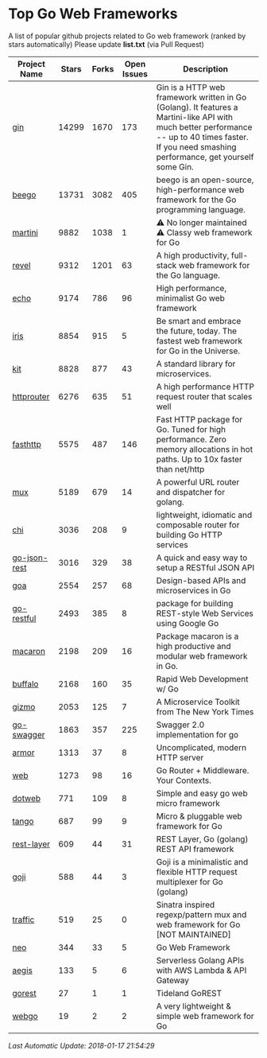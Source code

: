 # Top Go Web Frameworks
A list of popular github projects related to Go web framework (ranked by stars automatically)
Please update **list.txt** (via Pull Request)

| Project Name | Stars | Forks | Open Issues | Description |
| ------------ | ----- | ----- | ----------- | ----------- |
| [gin](https://github.com/gin-gonic/gin) | 14299 | 1670 | 173 | Gin is a HTTP web framework written in Go (Golang). It features a Martini-like API with much better performance -- up to 40 times faster. If you need smashing performance, get yourself some Gin. |
| [beego](https://github.com/astaxie/beego) | 13731 | 3082 | 405 | beego is an open-source, high-performance web framework for the Go programming language. |
| [martini](https://github.com/go-martini/martini) | 9882 | 1038 | 1 | ⚠️ No longer maintained ⚠️  Classy web framework for Go |
| [revel](https://github.com/revel/revel) | 9312 | 1201 | 63 | A high productivity, full-stack web framework for the Go language. |
| [echo](https://github.com/labstack/echo) | 9174 | 786 | 96 | High performance, minimalist Go web framework |
| [iris](https://github.com/kataras/iris) | 8854 | 915 | 5 | Be smart and embrace the future, today. The fastest web framework for Go in the Universe. |
| [kit](https://github.com/go-kit/kit) | 8828 | 877 | 43 | A standard library for microservices. |
| [httprouter](https://github.com/julienschmidt/httprouter) | 6276 | 635 | 51 | A high performance HTTP request router that scales well |
| [fasthttp](https://github.com/valyala/fasthttp) | 5575 | 487 | 146 | Fast HTTP package for Go. Tuned for high performance. Zero memory allocations in hot paths. Up to 10x faster than net/http |
| [mux](https://github.com/gorilla/mux) | 5189 | 679 | 14 | A powerful URL router and dispatcher for golang. |
| [chi](https://github.com/go-chi/chi) | 3036 | 208 | 9 | lightweight, idiomatic and composable router for building Go HTTP services |
| [go-json-rest](https://github.com/ant0ine/go-json-rest) | 3016 | 329 | 38 | A quick and easy way to setup a RESTful JSON API |
| [goa](https://github.com/goadesign/goa) | 2554 | 257 | 68 | Design-based APIs and microservices in Go |
| [go-restful](https://github.com/emicklei/go-restful) | 2493 | 385 | 8 | package for building REST-style Web Services using Google Go |
| [macaron](https://github.com/go-macaron/macaron) | 2198 | 209 | 16 | Package macaron is a high productive and modular web framework in Go. |
| [buffalo](https://github.com/gobuffalo/buffalo) | 2168 | 160 | 35 | Rapid Web Development w/ Go |
| [gizmo](https://github.com/NYTimes/gizmo) | 2053 | 125 | 7 | A Microservice Toolkit from The New York Times |
| [go-swagger](https://github.com/go-swagger/go-swagger) | 1863 | 357 | 225 | Swagger 2.0 implementation for go |
| [armor](https://github.com/labstack/armor) | 1313 | 37 | 8 | Uncomplicated, modern HTTP server |
| [web](https://github.com/gocraft/web) | 1273 | 98 | 16 | Go Router + Middleware. Your Contexts. |
| [dotweb](https://github.com/devfeel/dotweb) | 771 | 109 | 8 | Simple and easy go web micro framework |
| [tango](https://github.com/lunny/tango) | 687 | 99 | 9 | Micro & pluggable web framework for Go |
| [rest-layer](https://github.com/rs/rest-layer) | 609 | 44 | 31 | REST Layer, Go (golang) REST API framework |
| [goji](https://github.com/goji/goji) | 588 | 44 | 3 | Goji is a minimalistic and flexible HTTP request multiplexer for Go (golang) |
| [traffic](https://github.com/pilu/traffic) | 519 | 25 | 0 | Sinatra inspired regexp/pattern mux and web framework for Go [NOT MAINTAINED] |
| [neo](https://github.com/ivpusic/neo) | 344 | 33 | 5 | Go Web Framework |
| [aegis](https://github.com/tmaiaroto/aegis) | 133 | 5 | 6 | Serverless Golang APIs with AWS Lambda & API Gateway |
| [gorest](https://github.com/tideland/gorest) | 27 | 1 | 1 | Tideland GoREST |
| [webgo](https://github.com/bnkamalesh/webgo) | 19 | 2 | 2 | A very lightweight & simple web framework for Go |

*Last Automatic Update: 2018-01-17 21:54:29*